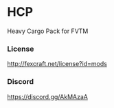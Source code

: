 # HCP
Heavy Cargo Pack for FVTM

### License
http://fexcraft.net/license?id=mods

### Discord
https://discord.gg/AkMAzaA
